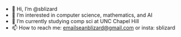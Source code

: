 - 👋 Hi, I’m @sblizard
- 👀 I’m interested in computer science, mathematics, and AI
- 🌱 I’m currently studying comp sci at UNC Chapel Hill
- 📫 How to reach me: emailseanblizard@gmail.com or insta: sblizard

<!---
sblizard/sblizard is a ✨ special ✨ repository because its `README.md` (this file) appears on your GitHub profile.
You can click the Preview link to take a look at your changes.
--->
